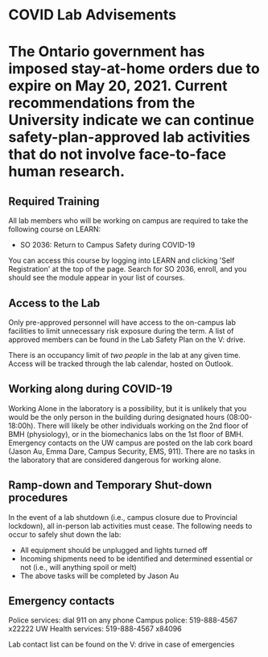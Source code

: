 # COVID Lab Advisements

# The Ontario government has imposed stay-at-home orders due to expire on May 20, 2021. Current recommendations from the University indicate we can continue safety-plan-approved lab activities that do not involve face-to-face human research.

## Required Training
All lab members who will be working on campus are required to take the following course on LEARN:
* SO 2036: Return to Campus Safety during COVID-19

You can access this course by logging into LEARN and clicking 'Self Registration' at the top of the page. Search for SO 2036, enroll, and you should see the module appear in your list of courses.

## Access to the Lab
Only pre-approved personnel will have access to the on-campus lab facilities to limit unnecessary risk exposure during the term. A list of approved members can be found in the Lab Safety Plan on the V: drive.

There is an occupancy limit of *two people* in the lab at any given time. Access will be tracked through the lab calendar, hosted on Outlook.

## Working along during COVID-19
Working Alone in the laboratory is a possibility, but it is unlikely that you would be the only person in the building during designated hours (08:00-18:00h). There will likely be other individuals working on the 2nd floor of BMH (physiology), or in the biomechanics labs on the 1st floor of BMH. Emergency contacts on the UW campus are posted on the lab cork board (Jason Au, Emma Dare, Campus Security, EMS, 911). There are no tasks in the laboratory that are considered dangerous for working alone.

## Ramp-down and Temporary Shut-down procedures
In the event of a lab shutdown (i.e., campus closure due to Provincial lockdown), all in-person lab activities must cease. The following needs to occur to safely shut down the lab:
* All equipment should be unplugged and lights turned off
* Incoming shipments need to be identified and determined essential or not (i.e., will anything spoil or melt)
* The above tasks will be completed by Jason Au

## Emergency contacts
Police services: dial 911 on any phone
Campus police: 519-888-4567 x22222
UW Health services: 519-888-4567 x84096

Lab contact list can be found on the V: drive in case of emergencies
